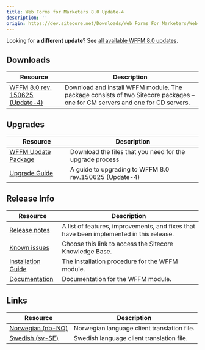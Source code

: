 ```yaml
---
title: Web Forms for Marketers 8.0 Update-4
description: ''
origin: https://dev.sitecore.net/Downloads/Web_Forms_For_Marketers/Web_Forms_for_Marketers_80/Web_Forms_for_Marketers_80_Update4
---
```


  <Alert variant='warning' mb={4}>
    <AlertIcon />
    

Looking for **a different update**? See [all available WFFM 8.0 updates](/downloads/Web_Forms_For_Marketers/Web_Forms_for_Marketers_80).


  </Alert>
  

## Downloads

 | Resource | Description |
 | --- | --- |
 | [WFFM 8.0 rev. 150625 (Update-4)](https://scdp.blob.core.windows.net/downloads/Web%20Forms%20For%20Marketers/Web%20Forms%20for%20Marketers%2080/Web%20Forms%20for%20Marketers%2080%20Update4/Secure/Web%20Forms%20for%20Marketers%2080%20rev%20150625%20NOT%20SC%20PACKAGE.zip) | Download and install WFFM module. The package consists of two Sitecore packages – one for CM servers and one for CD servers. |

## Upgrades

 | Resource | Description |
 | --- | --- |
 | [WFFM Update Package](https://scdp.blob.core.windows.net/downloads/Web%20Forms%20For%20Marketers/Web%20Forms%20for%20Marketers%2080/Web%20Forms%20for%20Marketers%2080%20Update4/Secure/Web%20Forms%20for%20Marketers%2080%20rev%20150625%20Update%20Package.zip) | Download the files that you need for the upgrade process  <br /> |
 | [Upgrade Guide](https://scdp.blob.core.windows.net/downloads/Web%20Forms%20For%20Marketers/Web%20Forms%20for%20Marketers%2080/Web%20Forms%20for%20Marketers%2080%20Update4/Secure/WFFM%2080%20Update4%20Upgrade%20Guide.pdf) | A guide to upgrading to WFFM 8.0 rev.150625 (Update-4) |

## Release Info

 | Resource | Description |
 | --- | --- |
 | [Release notes](/Downloads/Downloads/Web_Forms_For_Marketers/Web_Forms_for_Marketers_80/Release_Notes#update4) | A list of features, improvements, and fixes that have been implemented in this release. |
 | [Known issues](https://kb.sitecore.net/articles/616431) | Choose this link to access the Sitecore Knowledge Base. |
 | [Installation Guide](/~/media/90C33269880C4E259D47CCA5A71EAA9A.ashx) | The installation procedure for the WFFM module. |
 | [Documentation](https://doc.sitecore.com/legacy-docs/web-forms-for-marketers-8.0.pdf) | Documentation for the WFFM module. |

## Links

 | Resource | Description |
 | --- | --- |
 | [Norwegian (nb-NO)](https://sitecoredev.azureedge.net#) | Norwegian language client translation file. |
 | [Swedish (sv-SE)](https://scdp.blob.core.windows.net/downloads/Web%20Forms%20For%20Marketers/Web%20Forms%20for%20Marketers%2080/Web%20Forms%20for%20Marketers%2080%20Update4/Secure/WFFM80svSE150618.zip) | Swedish language client translation file. |